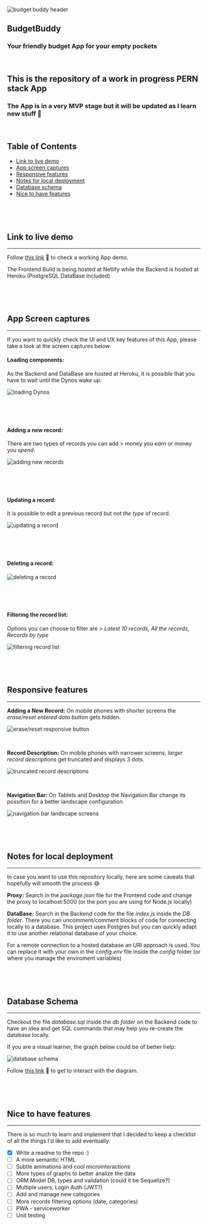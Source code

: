 ![budget buddy header](readme/budget_buddy_header.png)
## BudgetBuddy
### Your friendly budget App for your empty pockets
$~$
## This is the repository of a work in progress PERN stack App
### The App is in a very MVP stage but it will be updated as I learn new stuff 💪
$~$
## **Table of Contents**
+ [Link to live demo](#link-to-live-demo)
+ [App screen captures](#app-screen-captures)
+ [Responsive features](#responsive-features)
+ [Notes for local deployment](#notes-for-local-deployment)
+ [Database schema](#database-schema)
+ [Nice to have features](#nice-to-have-features)

$~$

$~$

## **Link to live demo**
---
Follow [this link](https://budgetbuddyapp.netlify.app/) 🐇 to check a working App demo.

The Frontend Build is being hosted at Netlify while the Backend is hosted at Heroku (PostgreSQL DataBase included)

$~$

$~$

## App Screen captures
---
If you want to quickly check the UI and UX key features of this App, please take a look at the screen captures below.

#### **Loading components:**
As the Backend and DataBase are hosted at Heroku, it is possible that you have to wait until the Dynos wake up.

![loading Dynos](readme/UX_loading_dynos.gif)

$~$

$~$

#### **Adding a new record:**
There are two types of records you can add > money you *earn* or money you *spend*.

![adding new records](readme/UX_add_new_record.gif)

$~$

$~$

#### **Updating a record:**
It is possible to edit a previous record but not *the type* of record.

![updating a record](readme/UX_update_record.gif)

$~$

$~$

#### **Deleting a record:**

![deleting a record](readme/UX_delete_records.gif)

$~$

$~$

#### **Filtering the record list:**
Options you can choose to filter are > *Latest 10 records, All the records, Records by type*

![filtering record list](readme/UX_filter_records.gif)

$~$

$~$

## **Responsive features**
---
**Adding a New Record:**
On mobile phones with shorter screens the *erase/reset entered data button* gets hidden.

![erase/reset responsive button](/readme/responsive_shorter_screen.gif)

$~$

**Record Description:**
On mobile phones with narrower screens, *larger record descriptions* get truncated and displays 3 dots.

![truncated record descriptions](/readme/responsive_wider_screen.gif)

$~$

**Navigation Bar:**
On Tablets and Desktop the Navigation Bar change its possition for a better landscape configuration.

![navigation bar landscape screens](/readme/responsive_navbar_landscape_screen.gif)

$~$

$~$

## **Notes for local deployment**
---
In case you want to use this repository locally, here are some caveats that hopefully will smooth the process 😅

**Proxy:**
Search in the *package.json* file for the Frontend code and change the proxy to localhost:5000 (or the port you are using for Node.js locally)

**DataBase:**
Search in the Backend code for the file *index.js* inside the *DB folder*. There you can uncomment/comment blocks of code for connecting locally to a database.
This project uses Postgres but you can quickly adapt it to use another relational database of your choice.

For a remote connection to a hosted database an URI approach is used. You can replace it with your own in the *config.env* file inside the *config* folder (or where you manage the enviroment variables)

$~$

$~$

## Database Schema
---
Checkout the file *database.sql* inside the *db folder* on the Backend code to have an idea and get SQL commands that may help you re-create the database locally.

If you are a visual learner, the graph below could be of better help:

![database schema](/readme/budbuddb_schema.png)

Follow [this link](https://dbdiagram.io/d/62647d961072ae0b6ad84136) 🐇 to get to interact with the diagram.

$~$

$~$

## **Nice to have features**
---
There is so much to learn and implement that I decided to keep a checklist of all the things I'd like to add eventually

- [X] Write a readme to the repo :)
- [ ] A more semantic HTML
- [ ] Subtle animations and cool microinteractions
- [ ] More types of graphs to better analize the data
- [ ] ORM Model DB, types and validation (could it be Sequelize?)
- [ ] Multiple users, Login Auth (JWT?)
- [ ] Add and manage new categories
- [ ] More records filtering options (date, categories)
- [ ] PWA - serviceworker
- [ ] Unit testing
